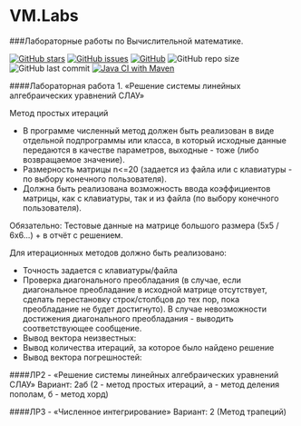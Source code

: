 # VM.Labs

###Лабораторные работы по Вычислительной математике.

[![GitHub stars][stars-shield]][stars-url]
[![GitHub issues][issues-shield]][issues-url]
[![GitHub][license-shield]][license-url]
![GitHub repo size](https://img.shields.io/github/repo-size/KirillShakhov/VM.Labs)
![GitHub last commit](https://img.shields.io/github/last-commit/KirillShakhov/VM.Labs)
[![Java CI with Maven](https://github.com/KirillShakhov/VM.Labs/actions/workflows/maven.yml/badge.svg)](https://github.com/KirillShakhov/VM.Labs/actions/workflows/maven.yml)

####Лабораторная работа 1. «Решение системы линейных алгебраических уравнений СЛАУ»

Метод простых итераций

* В программе численный метод должен быть реализован в виде отдельной подпрограммы или класса, в который исходные данные передаются в качестве параметров, выходные - тоже (либо возвращаемое значение).
* Размерность матрицы n<=20 (задается из файла или с клавиатуры - по выбору конечного пользователя).
* Должна быть реализована возможность ввода коэффициентов матрицы,  как с клавиатуры, так и из файла (по выбору конечного пользователя).

Обязательно: Тестовые данные на матрице большого размера (5x5 / 6x6...) + в отчёт с решением.

Для итерационных методов должно быть реализовано:
* Точность задается с клавиатуры/файла
* Проверка диагонального преобладания (в случае, если диагональное преобладание в исходной  матрице отсутствует, сделать перестановку строк/столбцов до тех пор, пока преобладание не будет достигнуто). В случае невозможности достижения диагонального преобладания - выводить соответствующее сообщение.
* Вывод вектора неизвестных:
* Вывод количества итераций, за которое было найдено решение
* Вывод вектора погрешностей:

####ЛР2 - «Решение системы линейных алгебраических уравнений СЛАУ» 
Вариант: 2aб (2 - метод простых итераций, a - метод деления пополам, б - метод хорд)

####ЛР3 - «Численное интегрирование»
Вариант: 2 (Метод трапеций)


[stars-shield]: https://img.shields.io/github/stars/KirillShakhov/VM.Labs?style=social
[stars-url]: https://github.com/KirillShakhov/VM.Labs/stargazers
[issues-shield]: https://img.shields.io/github/issues/KirillShakhov/VM.Labs
[issues-url]: https://github.com/KirillShakhov/VM.Labs/issues
[license-shield]: https://img.shields.io/github/license/KirillShakhov/VM.Labs
[license-url]: https://github.com/KirillShakhov/VM.Labs/blob/master/LICENSE
